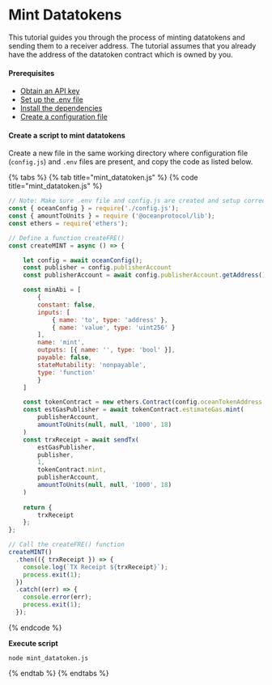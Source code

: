 # Mint Datatokens

This tutorial guides you through the process of minting datatokens and sending them to a receiver address. The tutorial assumes that you already have the address of the datatoken contract which is owned by you.

#### Prerequisites

* [Obtain an API key](broken-reference)
* [Set up the .env file](broken-reference)
* [Install the dependencies](broken-reference)
* [Create a configuration file](configuration.md)

#### Create a script to mint datatokens

Create a new file in the same working directory where configuration file (`config.js`) and `.env` files are present, and copy the code as listed below.

{% tabs %}
{% tab title="mint_datatoken.js" %}
{% code title="mint_datatoken.js" %}
```javascript
// Note: Make sure .env file and config.js are created and setup correctly
const { oceanConfig } = require('./config.js');
const { amountToUnits } = require ('@oceanprotocol/lib');
const ethers = require('ethers');

// Define a function createFRE()
const createMINT = async () => {

    let config = await oceanConfig();
    const publisher = config.publisherAccount
    const publisherAccount = await config.publisherAccount.getAddress()

    const minAbi = [
        {
        constant: false,
        inputs: [
            { name: 'to', type: 'address' },
            { name: 'value', type: 'uint256' }
        ],
        name: 'mint',
        outputs: [{ name: '', type: 'bool' }],
        payable: false,
        stateMutability: 'nonpayable',
        type: 'function'
        }
    ]

    const tokenContract = new ethers.Contract(config.oceanTokenAddress, minAbi, publisher)
    const estGasPublisher = await tokenContract.estimateGas.mint(
        publisherAccount,
        amountToUnits(null, null, '1000', 18)
    )
    const trxReceipt = await sendTx(
        estGasPublisher,
        publisher,
        1,
        tokenContract.mint,
        publisherAccount,
        amountToUnits(null, null, '1000', 18)
    )
    
    return {
        trxReceipt
    };
};

// Call the createFRE() function 
createMINT()
  .then(({ trxReceipt }) => {
    console.log(`TX Receipt ${trxReceipt}`);
    process.exit(1);
  })
  .catch((err) => {
    console.error(err);
    process.exit(1);
  });
```
{% endcode %}

**Execute script**

```
node mint_datatoken.js
```
{% endtab %}
{% endtabs %}
